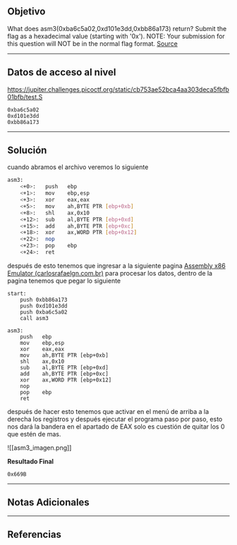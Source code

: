 ## Objetivo 

What does asm3(0xba6c5a02,0xd101e3dd,0xbb86a173) return? Submit the flag as a hexadecimal value (starting with '0x'). NOTE: Your submission for this question will NOT be in the normal flag format. [Source](https://jupiter.challenges.picoctf.org/static/cb753ae52bca4aa303deca5fbfb01bfb/test.S)

---
## Datos de acceso al nivel 

https://jupiter.challenges.picoctf.org/static/cb753ae52bca4aa303deca5fbfb01bfb/test.S

```
0xba6c5a02
0xd101e3dd
0xbb86a173
```

---
## Solución 

cuando abramos el archivo veremos lo siguiente
 
``` bash
asm3:
	<+0>:	push   ebp
	<+1>:	mov    ebp,esp
	<+3>:	xor    eax,eax
	<+5>:	mov    ah,BYTE PTR [ebp+0xb]
	<+8>:	shl    ax,0x10
	<+12>:	sub    al,BYTE PTR [ebp+0xd]
	<+15>:	add    ah,BYTE PTR [ebp+0xc]
	<+18>:	xor    ax,WORD PTR [ebp+0x12]
	<+22>:	nop
	<+23>:	pop    ebp
	<+24>:	ret  
```

después de esto tenemos que ingresar a la siguiente pagina [Assembly x86 Emulator (carlosrafaelgn.com.br)](https://carlosrafaelgn.com.br/Asm86/) para procesar los datos, dentro de la pagina tenemos que pegar lo siguiente 

```
start:
	push 0xbb86a173
	push 0xd101e3dd
	push 0xba6c5a02
	call asm3

asm3:
	push   ebp
	mov    ebp,esp
	xor    eax,eax
	mov    ah,BYTE PTR [ebp+0xb]
	shl    ax,0x10
	sub    al,BYTE PTR [ebp+0xd]
	add    ah,BYTE PTR [ebp+0xc]
	xor    ax,WORD PTR [ebp+0x12]
	nop
	pop    ebp
	ret  
```

después de hacer esto tenemos que activar en el menú de arriba a la derecha los registros y después ejecutar el programa paso por paso, esto nos dará la bandera en el apartado de EAX solo es cuestión de quitar los 0 que estén de mas.

![[asm3_imagen.png]]

**Resultado Final**
```
0x669B
```

---
## Notas Adicionales 

---
## Referencias 